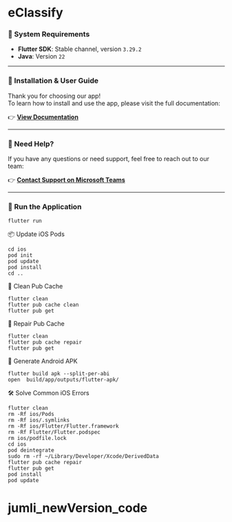 # eClassify

### 🧰 System Requirements

- **Flutter SDK**: Stable channel, version `3.29.2`
- **Java**: Version `22`

---

### 📄 Installation & User Guide

Thank you for choosing our app!  
To learn how to install and use the app, please visit the full documentation:

👉 **[View Documentation](https://wrteamdev.github.io/eClassify/)**

---

### 💬 Need Help?

If you have any questions or need support, feel free to reach out to our team:

👉 **[Contact Support on Microsoft Teams](https://teams.live.com/l/invite/FEAKcu4QI48saEDvQg)**

---

### 🚀 Run the Application

```shell
flutter run
```


📦 Update iOS Pods
```shell
cd ios
pod init
pod update
pod install
cd ..
```

🧹 Clean Pub Cache
```shell
flutter clean
flutter pub cache clean
flutter pub get
```

🔧 Repair Pub Cache
```shell
flutter clean
flutter pub cache repair
flutter pub get
```



📱 Generate Android APK
```shell
flutter build apk --split-per-abi
open  build/app/outputs/flutter-apk/
```

🛠️ Solve Common iOS Errors
```shell
flutter clean
rm -Rf ios/Pods
rm -Rf ios/.symlinks
rm -Rf ios/Flutter/Flutter.framework
rm -Rf Flutter/Flutter.podspec
rm ios/podfile.lock
cd ios 
pod deintegrate
sudo rm -rf ~/Library/Developer/Xcode/DerivedData
flutter pub cache repair
flutter pub get 
pod install 
pod update 
```
# jumli_newVersion_code
